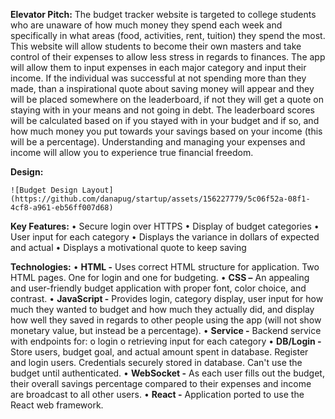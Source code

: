**Elevator Pitch:** 
	The budget tracker website is targeted to college students who are unaware of how much money they spend each week and 			specifically in what areas (food, activities, rent, tuition) they spend the most. This website will allow students to become 		their own masters and take control of their expenses to allow less stress in regards to finances. The app will allow them to 		input expenses in each major category and input their income. If the individual was successful at not spending more than they 		made, than a inspirational quote about saving money will appear and they will be placed somewhere on the leaderboard, if not they 	will get a quote on staying with in your means and not going in debt. The leaderboard scores will be calculated based on if you 	stayed with in your budget and if so, and how much money you put towards your savings based on your income (this will be a 		percentage). Understanding and managing your expenses and income will allow you to experience true financial freedom.

**Design:**

	![Budget Design Layout](https://github.com/danapug/startup/assets/156227779/5c06f52a-08f1-4cf8-a961-eb56ff007d68)
	 	 	 


**Key Features:**
	• Secure login over HTTPS
	• Display of budget categories
	• User input for each category
	• Displays the variance in dollars of expected and actual
	• Displays a motivational quote to keep saving


**Technologies:**
	• **HTML -** Uses correct HTML structure for application. Two HTML pages. One for login and one for budgeting. 
	• **CSS –** An appealing and user-friendly budget application with proper font, color choice, and contrast. 
	• **JavaScript -** Provides login, category display, user input for how much they wanted to budget and how much they actually 				did, and display how well they saved in regards to other people using the app (will not show monetary value, but 			instead be a percentage).
	• **Service -** Backend service with endpoints for:
    				o login
    				o retrieving input for each category
	• **DB/Login -** Store users, budget goal, and actual amount spent in database. Register and login users. Credentials securely 				stored in database. Can't use the budget until authenticated.
	• **WebSocket -** As each user fills out the budget, their overall savings percentage compared to their expenses and income are 			broadcast to all other users.
	• **React -** Application ported to use the React web framework.
